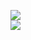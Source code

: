 [![](https://img.shields.io/badge/Made%20With-Github%20Spray-lightgrey.svg?style=for-the-badge&logo=github)](https://github.com/Annihil/github-spray#7019)  
[![](https://i.imgur.com/2DrTn0Z.gif)](https://github.com/Annihil/github-spray)